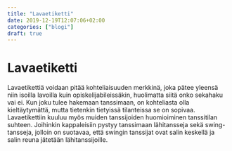 ```yaml
---
title: "Lavaetiketti"
date: 2019-12-19T12:07:06+02:00
categories: ["blogi"]
draft: true
---
```

# Lavaetiketti
Lavaetikettiä voidaan pitää kohteliaisuuden merkkinä, joka pätee yleensä niin isoilla lavoilla kuin opiskelijabileissäkin, huolimatta siitä onko sekahaku vai ei. Kun joku tulee hakemaan tanssimaan, on kohteliasta olla kieltäytymättä, mutta tietenkin tietyissä tilanteissa se on sopivaa.   
Lavaetikettiin kuuluu myös muiden tanssijoiden huomioiminen tanssitilan suhteen. Joihinkin kappaleisiin pystyy tanssimaan lähitansseja sekä swing-tansseja, jolloin on suotavaa, että swingin tanssijat ovat salin keskellä ja salin reuna jätetään lähitanssijoille. 


